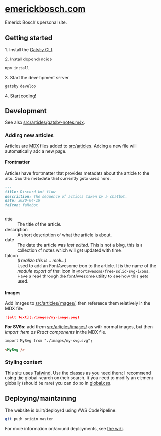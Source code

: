 # [emerickbosch.com](https://emerickbosch.com)

Emerick Bosch's personal site.

## Getting started

1\. Install the [Gatsby CLI](https://www.gatsbyjs.com/docs/tutorial/part-0/#gatsby-cli).

2\. Install dependencies
```bash
npm install
```
3\. Start the development server
```bash
gatsby develop
```
4\. Start coding!

## Development

See also [src/articles/gatsby-notes.mdx](./src/articles/gatsby-notes.mdx).

### Adding new articles

Articles are [MDX](https://mdxjs.com/) files added to [src/articles](./src/articles). Adding a new file will automatically add a new page.

#### Frontmatter

Articles have frontmatter that provides metadata about the article to the site. See the metadata that currently gets used here:

```md
---
title: Discord bot flow
description: The sequence of actions taken by a chatbot.
date: 2020-04-19
faIcon: faRobot
---
```

<dl>
  <dt>title</dt>
  <dd>The title of the article.</dd>
  <dt>description</dt>
  <dd>A short description of what the article is about.</dd>
   <dt>date</dt>
  <dd>The date the article was <i>last edited</i>. This is not a blog, this is a collection of notes which will get updated with time.</dd>
  <dt>faIcon</dt>
  <dd><i>(I realize this is... meh...)</i></dd>
  <dd>Used to add an FontAwesome icon to the article. It is the name of the <i>module export</i> of that icon in <code>@fortawesome/free-solid-svg-icons</code>. Have a read through <a href="./src/utils/fontAwesome.tsx">the fontAwesome utility</a> to see how this gets used.</dd>
</dl>

#### Images

Add images to [src/articles/images/](./src/articles/images/), then reference them relatively in the MDX file:

```md
![alt text](./images/my-image.png)
```

**For SVGs:** add them [src/articles/images/](./src/articles/images/) as with normal images, but then _import them as React components_ in the MDX file.

```md
import MySvg from "./images/my-svg.svg";

<MySvg />
```

### Styling content

This site uses [Tailwind](https://tailwindcss.com/docs). Use the classes as you need them; I recommend using the global-search on their search. If you need to modify an element globally (should be rare) you can do so in [global.css](./src/styles/global.css).

## Deploying/maintaining

The website is built/deployed using AWS CodePipeline.

```bash
git push origin master
```

For more information on/around deployments, see [the wiki](https://github.com/xpcoffee/emerickbosch.com/wiki/Runbook).
